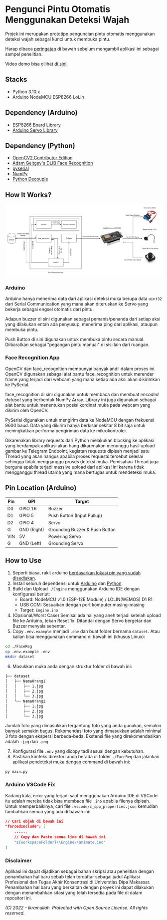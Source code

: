 # Pengunci Pintu Otomatis Menggunakan Deteksi Wajah
Projek ini merupakan prototipe penguncian pintu otomatis menggunakan deteksi wajah sebagai kunci untuk membuka pintu.

Harap dibaca [peringatan](#disclaimer) di bawah sebelum mengambil aplikasi ini sebagai sampel penelitian.

Video demo bisa dilihat [di sini](https://www.youtube.com/watch?v=pn_35tyxcB4).

## Stacks
- Python 3.10.x
- Arduino NodeMCU ESP8266 LoLin

## Dependency (Arduino)
- [ESP8266 Board Library](https://github.com/esp8266/Arduino)
- [Arduino Servo Library](https://github.com/arduino-libraries/Servo)

## Dependency (Python)
- [OpenCV2 Contributor Edition](https://github.com/opencv/opencv_contrib)
- [Adam Geitgey's DLIB Face Recognition](https://github.com/ageitgey/face_recognition)
- [pyserial](https://github.com/pyserial/pyserial)
- [NumPy](https://github.com/numpy/numpy)
- [Python Decouple](https://github.com/HBNetwork/python-decouple)

## How It Works?
![stack_arch](./Picture/stack_arch.png "Arsitektur Stacks")
### Arduino
Arduino hanya menerima data dari aplikasi deteksi muka berupa data `uint32` dari Serial Communication yang mana akan diteruskan ke Servo yang bekerja sebagai engsel otomatis dari pintu.

Adapun buzzer di sini digunakan sebagai pemanis/penanda dari setiap aksi yang dilakukan entah ada penyusup, menerima ping dari aplikasi, ataupun membuka pintu.

Push Button di sini digunakan untuk membuka pintu secara manual. Diibaratkan sebagai "pegangan pintu manual" di sisi lain dari ruangan.

### Face Recognition App
OpenCV dan face_recognition mempunyai banyak andil dalam proses ini. OpenCV digunakan sebagai alat bantu face_recognition untuk merender frame yang terjadi dari webcam yang mana setiap ada aksi akan dikirimkan ke PySerial.

face_recognition di sini digunakan untuk membaca dan membuat *encoded dataset* yang berbentuk NumPy Array. Library ini juga digunakan sebagai alat bantu untuk menentukan posisi kordinat muka pada webcam yang dikirim oleh OpenCV.

PySerial digunakan untuk mengirim data ke NodeMCU dengan frekuensi 9600 baud. Data yang dikirim hanya berkisar sekitar 8 bit saja untuk meningkatkan performa pengiriman data ke mikrokontroler.

Dikarenakan library requests dari Python melakukan blocking ke aplikasi yang berdampak aplikasi akan hang dikarenakan menunggu hasil upload gambar ke Telegram Endpoint, kegiatan requests dipisah menjadi satu Thread yang akan hangus apabila proses requests tersebut selesai sehingga tidak mengganggu proses deteksi muka. Pemisahan Thread juga berguna apabila terjadi massive upload dari aplikasi ini karena tidak mengganggu thread utama yang mana bertugas untuk mendeteksi muka.

## Pin Location (Arduino)
| Pin | GPI | Target |
|-----|-----|--------|
| D0 | GPIO 16 | Buzzer |
| D1 | GPIO 5 | Push Button (Input Pullup) |
| D2 | GPIO 4 | Servo |
| G | GND (Right) | Grounding Buzzer & Push Button |
| VIN | 5V | Powering Servo |
| G | GND (Left) | Grounding Servo |

## How to Use
1. Seperti biasa, rakit arduino [berdasarkan lokasi pin yang sudah disediakan](#pin-location-arduino).
2. Install seluruh dependensi untuk [Arduino](#dependency-arduino) dan [Python](#dependency-python).
3. Build dan Upload `./Engine` menggunakan Arduino IDE dengan konfigurasi beriut:
    - Board: NodeMCU v1.0 (ESP-12E Module) / LOLIN(WEMOS) D1 R1
    - USB COM: Sesuaikan dengan port komputer masing-masing
    - Target: `Engine.ino`
4. (Opsional/Worst Case) Semisal ada hal yang aneh terjadi setelah upload file ke Arduino, tekan Reset 1x. Ditandai dengan Servo bergetar dan Buzzer menyala sebentar.
5. Copy `.env.example` menjadi `.env` dan buat folder bernama `dataset`. Atau kalian bisa menggunakan command di bawah ini (khusus Linux):
```sh
cd ./FaceReg
cp .env.example .env
mkdir dataset
```
6. Masukkan muka anda dengan struktur folder di bawah ini:
```
├── dataset
│   ├── NamaOrang1
│   │   ├── 1.jpg
│   │   ├── 2.jpg
│   │   └── 3.jpg
│   └── NamaOrang2
│       ├── 1.jpg
│       ├── 2.jpg
│       └── 3.jpg
```
Jumlah foto yang dimasukkan tergantung foto yang anda gunakan, semakin banyak semakin bagus. Rekomendasi foto yang dimasukkan adalah minimal 3 foto dengan ekspersi berbeda-beda. Ekstensi file yang direkomendasikan adalah `.jpg` dan `.png`

7. Konfigurasi file `.env` yang dicopy tadi sesuai dengan kebutuhan.
8. Pastikan konteks direktori anda berada di folder `./FaceReg` dan jalankan aplikasi pendeteksi muka dengan command di bawah ini:
```sh
py main.py
```

### Arduino VSCode Fix
Kadang kala, error yang terjadi saat menggunakan Arduino IDE di VSCode itu adalah mereka tidak bisa membaca file `.ino` apabila filenya dipisah. Untuk memperbaikinya, cari file `.vscode/c_cpp_properties.json` kemudian tambahkan semua yang ada di bawah ini:
```json
// Cari objek di bawah ini
"forcedInclude": [
    .....,
    // Copy dan Paste semua line di bawah ini
    "${workspaceFolder}\\Engine\\animate.ino"
]
```

### Disclaimer
Aplikasi ini dapat dijadikan sebagai bahan skripsi atau penelitian dengan penambahan hal baru sebab telah terdaftar sebagai judul Aplikasi Profesional dan Tugas Akhir Konsentrasi di Universtias Dipa Makassar. Penambahan hal baru yang berkaitan dengan proyek ini dapat dilakukan dengan menambahkan sitasi yang telah tersedia pada file di dalam repositori ini.

*(C) 2022 - Ikramullah. Protected with Open Source License. All rights reserved.*
